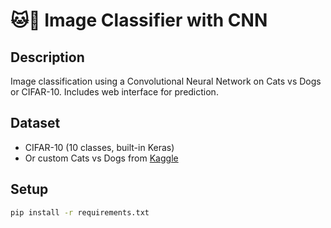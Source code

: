 # 🐱🐶 Image Classifier with CNN

## Description
Image classification using a Convolutional Neural Network on Cats vs Dogs or CIFAR-10. Includes web interface for prediction.

## Dataset
- CIFAR-10 (10 classes, built-in Keras)
- Or custom Cats vs Dogs from [Kaggle](https://www.kaggle.com/datasets/biaiscience/dogs-vs-cats)

## Setup
```bash
pip install -r requirements.txt
